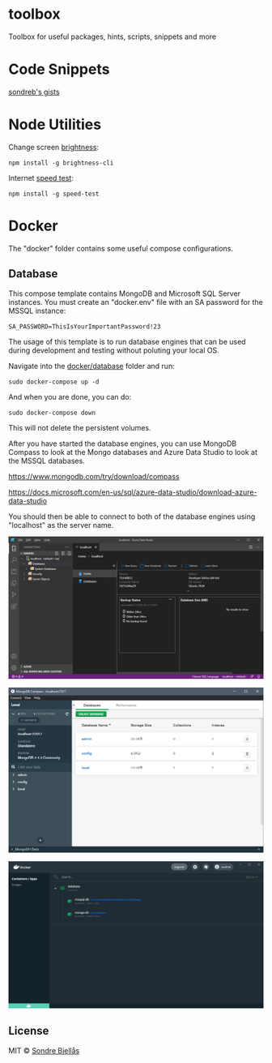 # toolbox
Toolbox for useful packages, hints, scripts, snippets and more

# Code Snippets

[sondreb's gists](https://gist.github.com/sondreb)

# Node Utilities

Change screen [brightness](https://github.com/kevva/brightness-cli):
```
npm install -g brightness-cli
```

Internet [speed test](https://github.com/sindresorhus/speed-test):
```
npm install -g speed-test
```

# Docker

The "docker" folder contains some useful compose configurations.

## Database

This compose template contains MongoDB and Microsoft SQL Server instances. You must create an "docker.env" file with an SA password for the MSSQL instance:

```
SA_PASSWORD=ThisIsYourImportantPassword!23
```

The usage of this template is to run database engines that can be used during development and testing without poluting your local OS.

Navigate into the [docker/database](docker/database) folder and run:

```
sudo docker-compose up -d
```

And when you are done, you can do:

```
sudo docker-compose down
```

This will not delete the persistent volumes.

After you have started the database engines, you can use MongoDB Compass to look at the Mongo databases and Azure Data Studio to look at the MSSQL databases.

https://www.mongodb.com/try/download/compass

https://docs.microsoft.com/en-us/sql/azure-data-studio/download-azure-data-studio

You should then be able to connect to both of the database engines using "localhost" as the server name.

![Azure Data Studio](assets/azure-data-studio.png)

![MongoDB Compass](assets/mongodb-compass.png)

![Docker Windows](assets/docker-windows.png)

## License

MIT © [Sondre Bjellås](http://sondreb.com)